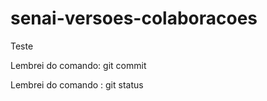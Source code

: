 # senai-versoes-colaboracoes

Teste


Lembrei do comando: git commit

Lembrei do comando : git status

